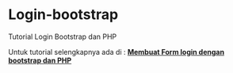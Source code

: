 # Login-bootstrap
Tutorial Login Bootstrap dan PHP 

Untuk tutorial selengkapnya ada di : <a href="https://www.onphpid.com/membuat-form-login-dengan-bootstrap-dan-php.html"><strong>Membuat Form login dengan bootstrap dan PHP</strong></a>
